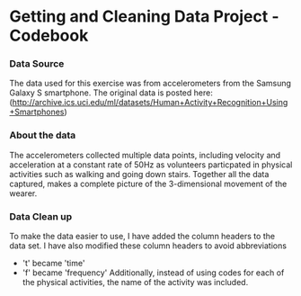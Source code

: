 Getting and Cleaning Data Project - Codebook
=========================

### Data Source
The data used for this exercise was from accelerometers from the Samsung Galaxy S smartphone.  The original data is posted here: (http://archive.ics.uci.edu/ml/datasets/Human+Activity+Recognition+Using+Smartphones)

### About the data
The accelerometers collected multiple data points, including velocity and acceleration at a constant rate of 50Hz as volunteers particpated in physical activities such as walking and going down stairs.  Together all the data captured, makes a complete picture of the 3-dimensional movement of the wearer.

### Data Clean up
To make the data easier to use, I have added the column headers to the data set.  I have also modified these column headers to avoid abbreviations
- 't' became 'time'
- 'f' became 'frequency'
Additionally, instead of using codes for each of the physical activities, the name of the activity was included.

